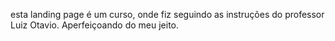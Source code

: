 esta landing page é um curso, onde fiz seguindo as instruções do professor Luiz Otavio. Aperfeiçoando do meu jeito.
